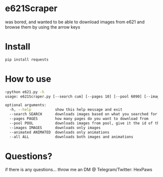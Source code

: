 # e621Scraper
was bored, and wanted to be able to download images from e621 and browse them by using the arrow keys

# Install
``` bash
pip install requests
```

# How to use 
``` bash
>python e621.py -h
usage: e621Scraper.py [--search cum] [--pages 10] [--pool 6090] [--images True] [--animated True] [--all True]

optional arguments:
  -h, --help           show this help message and exit
  --search SEARCH      downloads images based on what you searched for
  --pages PAGES        how many pages do you want to download from
  --pool POOL          downloads images from pool, give it the id of the pool
  --images IMAGES      downloads only images
  --animated ANIMATED  downloads only animations
  --all ALL            downloads both images and animations
```

# Questions?
if there is any questions... throw me an DM @ Telegram/Twitter: HexPaws
